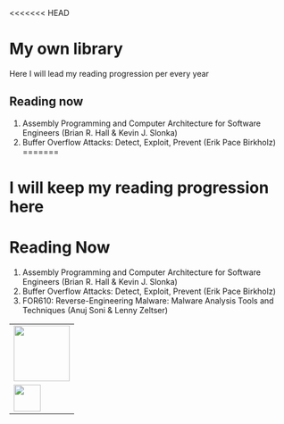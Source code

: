 <<<<<<< HEAD
# My own library
Here I will lead my reading progression per every year

## Reading now

1. Assembly Programming and Computer Architecture for Software Engineers (Brian R. Hall & Kevin J. Slonka)
2. Buffer Overflow Attacks: Detect, Exploit, Prevent (Erik Pace Birkholz)
=======
# I will keep my reading progression here

# Reading Now

1. Assembly Programming and Computer Architecture for Software Engineers (Brian R. Hall & Kevin J. Slonka)
2. Buffer Overflow Attacks: Detect, Exploit, Prevent (Erik Pace Birkholz)
3. FOR610: Reverse-Engineering Malware: Malware Analysis Tools and Techniques (Anuj Soni & Lenny Zeltser)

<table>
  <tr>
      <td align="center" width="70">
        <a href="https://www.amazon.com/Practical-Cryptography-Python-Learning-Correct/dp/1484248996">
          <img  src="https://raw.githubusercontent.com/YWxtYXoK/MyOwnLibrary/main/resources/PracticalCrypto.svg" width="100" height="100" />
        </a>
      </td>
      <tr>
      <td>
        <a href="https://www.amazon.com/Practical-Cryptography-Python-Learning-Correct/dp/1484248996">
          <img  src="https://raw.githubusercontent.com/YWxtYXoK/MyOwnLibrary/main/resources/PracticalCrypto.svg" width="48" height="48" />
        </a>
      </td>
  </tr>
</table>  
